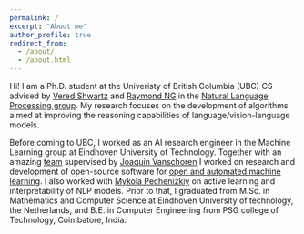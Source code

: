 ```yaml
---
permalink: /
excerpt: "About me"
author_profile: true
redirect_from: 
  - /about/
  - /about.html
---
```


Hi! I am a Ph.D. student at the Univeristy of British Columbia (UBC) CS advised by [Vered Shwartz](https://www.cs.ubc.ca/~vshwartz/) and [Raymond NG](https://www.cs.ubc.ca/people/raymond-ng) in the [Natural Language Processing group](http://www.cs.ubc.ca/cs-research/lci/research-groups/natural-language-processing/). My research focuses on the development of algorithms aimed at improving the reasoning capabilities of language/vision-language models.

Before coming to UBC, I worked as an AI research engineer in the Machine Learning group at Eindhoven University of Technology. Together with an amazing [team](https://github.com/orgs/openml/people) supervised by [Joaquin Vanschoren](https://joaquinvanschoren.github.io/home/#lab) I worked on research and development of open-source software for [open and automated machine learning](https://github.com/openml). I also worked with [Mykola Pechenizkiy](https://www.win.tue.nl/~mpechen/) on active learning and interpretability of NLP models. Prior to that, I graduated from M.Sc. in Mathematics and Computer Science at Eindhoven University of technology, the Netherlands, and B.E. in Computer Engineering from PSG college of Technology, Coimbatore, India. 
